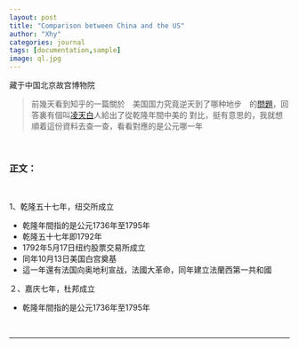 ```yaml
---
layout: post
title: "Comparison between China and the US"
author: "Xhy"
categories: journal
tags: [documentation,sample]
image: ql.jpg
---
```


藏于中国北京故宫博物院

>前幾天看到知乎的一篇關於　美国国力究竟逆天到了哪种地步　的[問題](https://www.zhihu.com/question/61710398/answer/292123175)，回答裏有個叫[凌天白](https://www.zhihu.com/people/ling-tian-bai/answers)人給出了從乾隆年間中美的
對比，挺有意思的，我就想順着這份資料去查一查，看看對應的是公元哪一年



<br />

### 正文：

<br />

1、乾隆五十七年，纽交所成立
- 乾隆年間指的是公元1736年至1795年
- 乾隆五十七年即1792年
- 1792年5月17日纽约股票交易所成立
- 同年10月13日美国白宫奠基
- 這一年還有法国向奥地利宣战，法國大革命，同年建立法蘭西第一共和國

２、嘉庆七年，杜邦成立
- 乾隆年間指的是公元1736年至1795年

<br />

---
